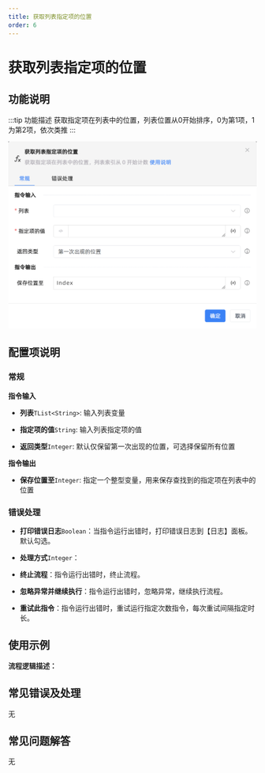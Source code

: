 ```yaml
---
title: 获取列表指定项的位置
order: 6
---
```


# 获取列表指定项的位置

## 功能说明

:::tip 功能描述
获取指定项在列表中的位置，列表位置从0开始排序，0为第1项，1为第2项，依次类推
:::

![获取列表指定项的位置](../../../assets/获取列表指定项的位置_command.png)

## 配置项说明

### 常规

**指令输入**

- **列表**`TList<String>`: 输入列表变量

- **指定项的值**`String`: 输入列表指定项的值

- **返回类型**`Integer`: 默认仅保留第一次出现的位置，可选择保留所有位置


**指令输出**

- **保存位置至**`Integer`: 指定一个整型变量，用来保存查找到的指定项在列表中的位置

### 错误处理

- **打印错误日志**`Boolean`：当指令运行出错时，打印错误日志到【日志】面板。默认勾选。

- **处理方式**`Integer`：

 - **终止流程**：指令运行出错时，终止流程。

 - **忽略异常并继续执行**：指令运行出错时，忽略异常，继续执行流程。

 - **重试此指令**：指令运行出错时，重试运行指定次数指令，每次重试间隔指定时长。

## 使用示例

**流程逻辑描述：** 

## 常见错误及处理

无

## 常见问题解答

无

